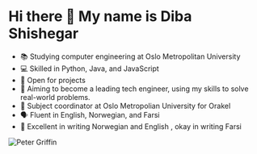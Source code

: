 <h1> Hi there 👋 My name is Diba Shishegar </h1>

- 📚 Studying computer engineering at Oslo Metropolitan University
- 💻 Skilled in Python, Java, and JavaScript
- 🚧 Open for projects
- 🚀 Aiming to become a leading tech engineer, using my skills to solve real-world problems.
- 🌟 Subject coordinator at Oslo Metropolian University for Orakel
- 🗣️ Fluent in English, Norwegian, and Farsi
- 📝 Excellent in writing Norwegian and English , okay in writing Farsi 


![Peter Griffin](https://media.tenor.com/5ljPtnvutJ8AAAAC/peter-griffin-long-nails.gif)



